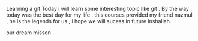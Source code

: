 Learning a git 
Today i will learn some interesting topic like git .
By the way , today was the best day for my life . 
this courses provided my friend nazmul , he is the legends for us , i hope we will sucess in future inshallah.

our dream misson .
